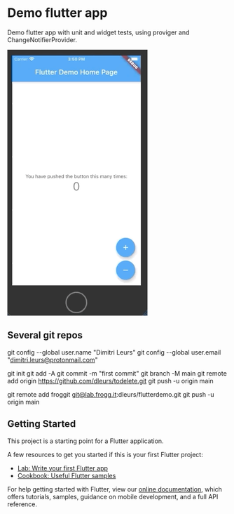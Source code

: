 # Demo flutter app

Demo flutter app with unit and widget tests, using proviger and ChangeNotifierProvider.

![Demo app](/assets/demo-app.gif)

## Several git repos

git config --global user.name "Dimitri Leurs"
git config --global user.email "dimitri.leurs@protonmail.com"


git init
git add -A
git commit -m "first commit"
git branch -M main
git remote add origin https://github.com/dleurs/todelete.git
git push -u origin main

git remote add froggit git@lab.frogg.it:dleurs/flutterdemo.git
git push -u origin main



## Getting Started

This project is a starting point for a Flutter application.

A few resources to get you started if this is your first Flutter project:

- [Lab: Write your first Flutter app](https://flutter.dev/docs/get-started/codelab)
- [Cookbook: Useful Flutter samples](https://flutter.dev/docs/cookbook)

For help getting started with Flutter, view our
[online documentation](https://flutter.dev/docs), which offers tutorials,
samples, guidance on mobile development, and a full API reference.
